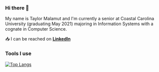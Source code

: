 ### Hi there 👋

My name is Taylor Malamut and I'm currently a senior at Coastal Carolina University (graduating May 2021) majoring in Information Systems with a cognate in Computer Science.

:inbox_tray: I can be reached on [**LinkedIn**](https://www.linkedin.com/in/tmalamut)

### Tools I use
[![Top Langs](https://github-readme-stats.vercel.app/api/top-langs/?username=tmalamut)](https://github.com/anuraghazra/github-readme-stats)



<!--
**tmalamut/tmalamut** is a ✨ _special_ ✨ repository because its `README.md` (this file) appears on your GitHub profile.

Here are some ideas to get you started:

- 🔭 I’m currently working on ...
- 🌱 I’m currently learning ...
- 👯 I’m looking to collaborate on ...
- 🤔 I’m looking for help with ...
- 💬 Ask me about ...
- 📫 How to reach me: ...
- 😄 Pronouns: ...
- ⚡ Fun fact: ...
-->
